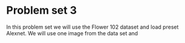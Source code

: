 # Problem set 3

In this problem set we will use the Flower 102 dataset and load preset Alexnet. We will use one image from the data set and  
